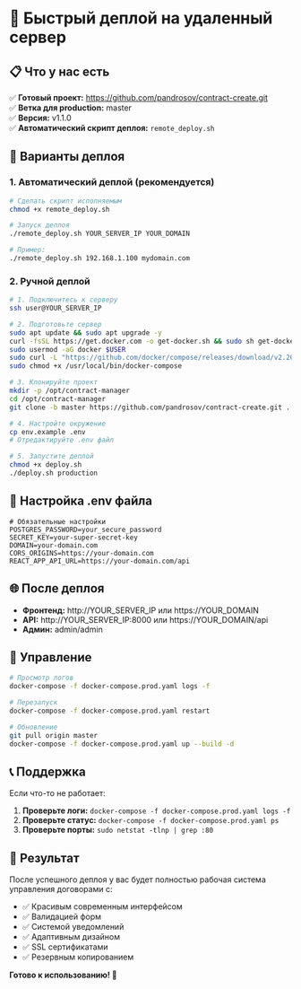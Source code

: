 # 🚀 Быстрый деплой на удаленный сервер

## 📋 Что у нас есть

✅ **Готовый проект:** https://github.com/pandrosov/contract-create.git  
✅ **Ветка для production:** master  
✅ **Версия:** v1.1.0  
✅ **Автоматический скрипт деплоя:** `remote_deploy.sh`

## 🎯 Варианты деплоя

### 1. Автоматический деплой (рекомендуется)

```bash
# Сделать скрипт исполняемым
chmod +x remote_deploy.sh

# Запуск деплоя
./remote_deploy.sh YOUR_SERVER_IP YOUR_DOMAIN

# Пример:
./remote_deploy.sh 192.168.1.100 mydomain.com
```

### 2. Ручной деплой

```bash
# 1. Подключитесь к серверу
ssh user@YOUR_SERVER_IP

# 2. Подготовьте сервер
sudo apt update && sudo apt upgrade -y
curl -fsSL https://get.docker.com -o get-docker.sh && sudo sh get-docker.sh
sudo usermod -aG docker $USER
sudo curl -L "https://github.com/docker/compose/releases/download/v2.20.0/docker-compose-$(uname -s)-$(uname -m)" -o /usr/local/bin/docker-compose
sudo chmod +x /usr/local/bin/docker-compose

# 3. Клонируйте проект
mkdir -p /opt/contract-manager
cd /opt/contract-manager
git clone -b master https://github.com/pandrosov/contract-create.git .

# 4. Настройте окружение
cp env.example .env
# Отредактируйте .env файл

# 5. Запустите деплой
chmod +x deploy.sh
./deploy.sh production
```

## 🔧 Настройка .env файла

```env
# Обязательные настройки
POSTGRES_PASSWORD=your_secure_password
SECRET_KEY=your-super-secret-key
DOMAIN=your-domain.com
CORS_ORIGINS=https://your-domain.com
REACT_APP_API_URL=https://your-domain.com/api
```

## 🌐 После деплоя

- **Фронтенд:** http://YOUR_SERVER_IP или https://YOUR_DOMAIN
- **API:** http://YOUR_SERVER_IP:8000 или https://YOUR_DOMAIN/api
- **Админ:** admin/admin

## 🔧 Управление

```bash
# Просмотр логов
docker-compose -f docker-compose.prod.yaml logs -f

# Перезапуск
docker-compose -f docker-compose.prod.yaml restart

# Обновление
git pull origin master
docker-compose -f docker-compose.prod.yaml up --build -d
```

## 📞 Поддержка

Если что-то не работает:

1. **Проверьте логи:** `docker-compose -f docker-compose.prod.yaml logs -f`
2. **Проверьте статус:** `docker-compose -f docker-compose.prod.yaml ps`
3. **Проверьте порты:** `sudo netstat -tlnp | grep :80`

## 🎯 Результат

После успешного деплоя у вас будет полностью рабочая система управления договорами с:

- ✅ Красивым современным интерфейсом
- ✅ Валидацией форм
- ✅ Системой уведомлений
- ✅ Адаптивным дизайном
- ✅ SSL сертификатами
- ✅ Резервным копированием

**Готово к использованию! 🚀** 